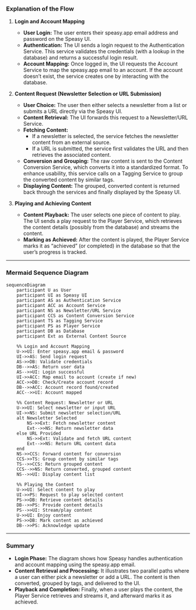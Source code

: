 ### Explanation of the Flow

1. **Login and Account Mapping**  
   - **User Login:** The user enters their speasy.app email address and password on the Speasy UI.  
   - **Authentication:** The UI sends a login request to the Authentication Service. This service validates the credentials (with a lookup in the database) and returns a successful login result.  
   - **Account Mapping:** Once logged in, the UI requests the Account Service to map the speasy.app email to an account. If the account doesn’t exist, the service creates one by interacting with the database.

2. **Content Request (Newsletter Selection or URL Submission)**  
   - **User Choice:** The user then either selects a newsletter from a list or submits a URL directly via the Speasy UI.  
   - **Content Retrieval:** The UI forwards this request to a Newsletter/URL Service.  
   - **Fetching Content:**  
     - If a newsletter is selected, the service fetches the newsletter content from an external source.  
     - If a URL is submitted, the service first validates the URL and then retrieves the associated content.
   - **Conversion and Grouping:** The raw content is sent to the Content Conversion Service, which converts it into a standardized format. To enhance usability, this service calls on a Tagging Service to group the converted content by similar tags.
   - **Displaying Content:** The grouped, converted content is returned back through the services and finally displayed by the Speasy UI.

3. **Playing and Achieving Content**  
   - **Content Playback:** The user selects one piece of content to play. The UI sends a play request to the Player Service, which retrieves the content details (possibly from the database) and streams the content.  
   - **Marking as Achieved:** After the content is played, the Player Service marks it as “achieved” (or completed) in the database so that the user’s progress is tracked.

---

### Mermaid Sequence Diagram

```mermaid
sequenceDiagram
    participant U as User
    participant UI as Speasy UI
    participant AS as Authentication Service
    participant ACC as Account Service
    participant NS as Newsletter/URL Service
    participant CCS as Content Conversion Service
    participant TS as Tagging Service
    participant PS as Player Service
    participant DB as Database
    participant Ext as External Content Source

    %% Login and Account Mapping
    U->>UI: Enter speasy.app email & password
    UI->>AS: Send login request
    AS->>DB: Validate credentials
    DB-->>AS: Return user data
    AS-->>UI: Login successful
    UI->>ACC: Map email to account (create if new)
    ACC->>DB: Check/Create account record
    DB-->>ACC: Account record found/created
    ACC-->>UI: Account mapped

    %% Content Request: Newsletter or URL
    U->>UI: Select newsletter or input URL
    UI->>NS: Submit newsletter selection/URL
    alt Newsletter Selected
        NS->>Ext: Fetch newsletter content
        Ext-->>NS: Return newsletter data
    else URL Provided
        NS->>Ext: Validate and fetch URL content
        Ext-->>NS: Return URL content data
    end
    NS->>CCS: Forward content for conversion
    CCS->>TS: Group content by similar tags
    TS-->>CCS: Return grouped content
    CCS-->>NS: Return converted, grouped content
    NS-->>UI: Display content list

    %% Playing the Content
    U->>UI: Select content to play
    UI->>PS: Request to play selected content
    PS->>DB: Retrieve content details
    DB-->>PS: Provide content details
    PS-->>UI: Stream/play content
    U->>UI: Enjoy content
    PS->>DB: Mark content as achieved
    DB-->>PS: Acknowledge update
```

---

### Summary

- **Login Phase:** The diagram shows how Speasy handles authentication and account mapping using the speasy.app email.
- **Content Retrieval and Processing:** It illustrates two parallel paths where a user can either pick a newsletter or add a URL. The content is then converted, grouped by tags, and delivered to the UI.
- **Playback and Completion:** Finally, when a user plays the content, the Player Service retrieves and streams it, and afterward marks it as achieved.
